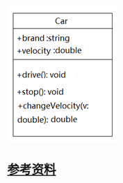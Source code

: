 
![img](https://github.com/sktwj/learning/blob/master/notes/raw/uml_class_example.png)

# [参考资料](https://blog.csdn.net/ibukikonoha/article/details/80643959)